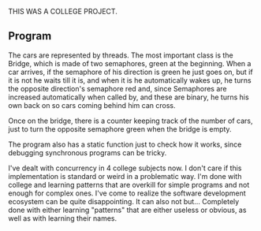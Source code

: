 THIS WAS A COLLEGE PROJECT.

## Program

The cars are represented by threads. The most important class is the Bridge, which is made of two semaphores, green at the beginning. When a car arrives, if the semaphore of his direction is green he just goes on, but if it is not he waits till it is, and when it is he automatically wakes up, he turns the opposite direction's semaphore red and, since Semaphores are increased automatically when called by, and these are binary, he turns his own back on so cars coming behind him can cross.

Once on the bridge, there is a counter keeping track of the number of cars, just to turn the opposite semaphore green when the bridge is empty.

The program also has a static function just to check how it works, since debugging synchronous programs can be tricky.

I've dealt with concurrency in 4 college subjects now. I don't care if this implementation is standard or weird in a problematic way. I'm done with college and learning patterns that are overkill for simple programs and not enough for complex ones. I've come to realize the software development ecosystem can be quite disappointing. It can also not but... Completely done with either learning "patterns" that are either useless or obvious, as well as with learning their names.